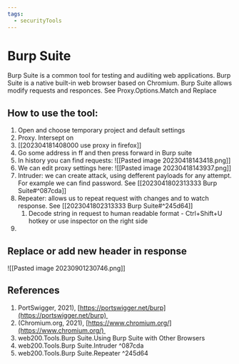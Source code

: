 ```yaml
---
tags:
  - securityTools
---
```


# Burp Suite

Burp Suite is a common tool for testing and audiiting web applications. 
Burp Suite is a native built-in web browser based on Chromium.
Burp Suite allows modify requests and responces. See Proxy.Options.Match and Replace
## How to use the tool:
1. Open and choose temporary project and default settings
2. Proxy. Intersept on
3. [[202304181408000 use proxy in firefox]]
4. Go some address in ff and then press forward in Burp suite
5. In history you can find requests: ![[Pasted image 20230418143418.png]]
6. We can edit proxy settings here: ![[Pasted image 20230418143937.png]] 
7. Intruder: we can create attack, using defferent payloads for any attempt. For example we can find password. See [[2023041802313333 Burp Suite#^087cda]]
8. Repeater: allows us to repeat request with changes and to watch response. See [[2023041802313333 Burp Suite#^245d64]]
	1. Decode string in request to human readable format - Ctrl+Shift+U hotkey or use inspector on the right side
9. 

## Replace or add new header in response 
![[Pasted image 20230901230746.png]]

## References
1. PortSwigger, 2021), [https://portswigger.net/burp](https://portswigger.net/burp) 
2. (Chromium.org, 2021), [https://www.chromium.org/](https://www.chromium.org/) 
3. web200.Tools.Burp Suite.Using Burp Suite with Other Browsers 
4. web200.Tools.Burp Suite.Intruder ^087cda
5.  web200.Tools.Burp Suite.Repeater ^245d64
